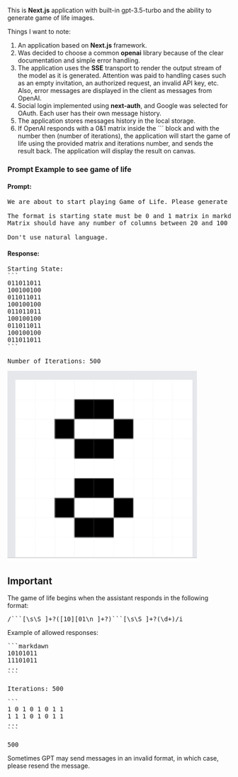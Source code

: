 This is **Next.js** application with built-in gpt-3.5-turbo and the ability to generate game of life images.

Things I want to note:
1. An application based on **Next.js** framework.
2. Was decided to choose a common **openai** library because of the clear documentation and simple error handling.
3. The application uses the **SSE** transport to render the output stream of the model as it is generated. Attention was paid to handling cases such as an empty invitation, an authorized request, an invalid API key, etc. Also, error messages are displayed in the client as messages from OpenAI.
4. Social login implemented using **next-auth**, and Google was selected for OAuth. Each user has their own message history.
5. The application stores messages history in the local storage.
6. If OpenAI responds with a 0&1 matrix inside the ``` block and with the number then (number of iterations), the application will start the game of life using the provided matrix and iterations number, and sends the result back. The application will display the result on canvas.

### Prompt Example to see game of life

#### Prompt:
<pre>
We are about to start playing Game of Life. Please generate random starting state and then iteration number.

The format is starting state must be 0 and 1 matrix in markdown code block, where 0 means dead cell and 1 represents life cell.
Matrix should have any number of columns between 20 and 100 and any number of rows between 20 and 100. Then comes single number number of iteration to generate between 1 and 100000.

Don't use natural language.
</pre>

#### Response:
<pre>
Starting State:
```
011011011
100100100
011011011
100100100
011011011
100100100
011011011
100100100
011011011
```

Number of Iterations: 500</pre>

![Local image](./game-of-life-example.png)

## Important

The game of life begins when the assistant responds in the following format:
<pre>/```[\s\S ]+?([10][01\n ]+?)```[\s\S ]+?(\d+)/i</pre>

Example of allowed responses:
<pre>
```markdawn
10101011
11101011
...
```

Iterations: 500
</pre>

<pre>
```
1 0 1 0 1 0 1 1
1 1 1 0 1 0 1 1
...
```

500
</pre>

Sometimes GPT may send messages in an invalid format, in which case, please resend the message.